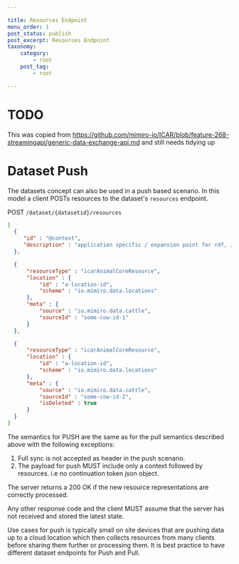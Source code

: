 ```yaml
---

title: Resources Endpoint
menu_order: 1
post_status: publish
post_excerpt: Resources Endpoint
taxonomy:
    category:
        - root
    post_tag:
        - root

---
```


# TODO
This was copied from https://github.com/mimiro-io/ICAR/blob/feature-268-streamingapi/generic-data-exchange-api.md and still needs tidying up


# Dataset Push 

The datasets concept can also be used in a push based scenario. In this model a client POSTs resources to the dataset's `resources` endpoint. 

POST `/dataset/{datasetid}/resources`

```json
[
  {
     "id" : "@context",
     "description" : "application specific / expansion point for rdf, JSON-LD and Entity Graph Data Model" 
  },

  {
      "resourceType" : "icarAnimalCoreResource",
      "location" : {
          "id" : "a-location-id",
          "scheme" : "io.mimiro.data.locations"
      },
      "meta" : {
          "source" : "io.mimiro.data.cattle",
          "sourceId" : "some-cow-id-1"
      }
  },

  {
      "resourceType" : "icarAnimalCoreResource",
      "location" : {
          "id" : "a-location-id",
          "scheme" : "io.mimiro.data.locations"
      },
      "meta" : {
          "source" : "io.mimiro.data.cattle",
          "sourceId" : "some-cow-id-2",
          "isDeleted" : true
      }
  }
]
```

The semantics for PUSH are the same as for the pull semantics described above with the following exceptions:

1. Full sync is not accepted as header in the push scenario. 
2. The payload for push MUST include only a context followed by resources. i.e no continuation token json object.

The server returns a 200 OK if the new resource representations are correctly processed. 

Any other response code and the client MUST assume that the server has not received and stored the latest state. 

Use cases for push is typically small on site devices that are pushing data up to a cloud location which then collects resources from many clients before sharing them further or processing them. It is best practice to have different dataset endpoints for Push and Pull. 
